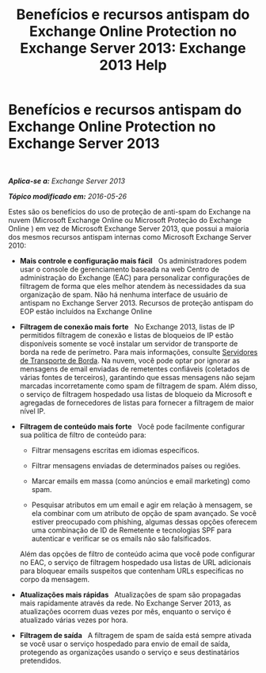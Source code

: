 ﻿---
title: 'Benefícios e recursos antispam do Exchange Online Protection no Exchange Server 2013: Exchange 2013 Help'
TOCTitle: Benefícios e recursos antispam do Exchange Online Protection no Exchange Server 2013
ms:assetid: 00e37a3c-3fbc-488f-bdad-d52a3c80fd72
ms:mtpsurl: https://technet.microsoft.com/pt-br/library/JJ673032(v=EXCHG.150)
ms:contentKeyID: 50484857
ms.date: 05/22/2018
mtps_version: v=EXCHG.150
ms.translationtype: MT
---

# Benefícios e recursos antispam do Exchange Online Protection no Exchange Server 2013

 

_**Aplica-se a:** Exchange Server 2013_

_**Tópico modificado em:** 2016-05-26_

Estes são os benefícios do uso de proteção de anti-spam do Exchange na nuvem (Microsoft Exchange Online ou Microsoft Proteção do Exchange Online ) em vez de Microsoft Exchange Server 2013, que possui a maioria dos mesmos recursos antispam internas como Microsoft Exchange Server 2010:

  - **Mais controle e configuração mais fácil**   Os administradores podem usar o console de gerenciamento baseada na web Centro de administração do Exchange (EAC) para personalizar configurações de filtragem de forma que eles melhor atendem às necessidades da sua organização de spam. Não há nenhuma interface de usuário de antispam no Exchange Server 2013. Recursos de proteção antispam do EOP estão incluídos na Exchange Online

  - **Filtragem de conexão mais forte**   No Exchange 2013, listas de IP permitidos filtragem de conexão e listas de bloqueios de IP estão disponíveis somente se você instalar um servidor de transporte de borda na rede de perímetro. Para mais informações, consulte [Servidores de Transporte de Borda](edge-transport-servers-exchange-2013-help.md). Na nuvem, você pode optar por ignorar as mensagens de email enviadas de remetentes confiáveis (coletados de várias fontes de terceiros), garantindo que essas mensagens não sejam marcadas incorretamente como spam de filtragem de spam. Além disso, o serviço de filtragem hospedado usa listas de bloqueio da Microsoft e agregadas de fornecedores de listas para fornecer a filtragem de maior nível IP.

  - **Filtragem de conteúdo mais forte**   Você pode facilmente configurar sua política de filtro de conteúdo para:
    
      - Filtrar mensagens escritas em idiomas específicos.
    
      - Filtrar mensagens enviadas de determinados países ou regiões.
    
      - Marcar emails em massa (como anúncios e email marketing) como spam.
    
      - Pesquisar atributos em um email e agir em relação à mensagem, se ela combinar com um atributo de opção de spam avançado. Se você estiver preocupado com phishing, algumas dessas opções oferecem uma combinação de ID de Remetente e tecnologias SPF para autenticar e verificar se os emails não são falsificados.
    
    Além das opções de filtro de conteúdo acima que você pode configurar no EAC, o serviço de filtragem hospedado usa listas de URL adicionais para bloquear emails suspeitos que contenham URLs especificas no corpo da mensagem.

  - **Atualizações mais rápidas**   Atualizações de spam são propagadas mais rapidamente através da rede. No Exchange Server 2013, as atualizações ocorrem duas vezes por mês, enquanto o serviço é atualizado várias vezes por hora.

  - **Filtragem de saída**   A filtragem de spam de saída está sempre ativada se você usar o serviço hospedado para envio de email de saída, protegendo as organizações usando o serviço e seus destinatários pretendidos.

